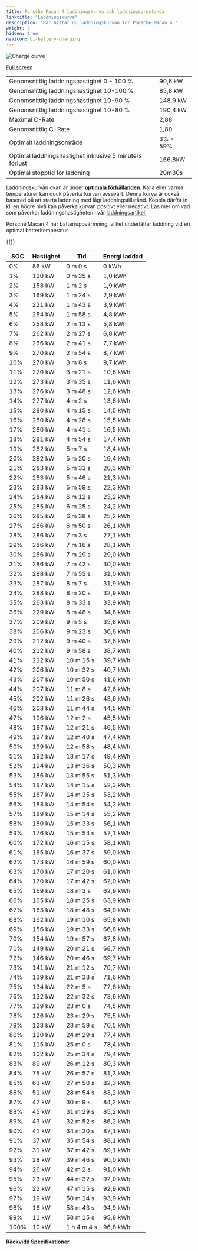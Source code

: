 ```yaml
---
title: Porsche Macan 4 laddningskurva och laddningsprestanda
linktitle: "Laddningskurva"
description: "Här hittar du laddningskurvan för Porsche Macan 4."
weight: 3
hidden: true
navicon: bi-battery-charging
---
```

<!-- markdownlint-disable MD033 -->
<img src="/images/models/porsche/macan/macan_4/chargingcurve.svg" alt="Charge curve" class="img-fluid">

[Full screen](/images/models/porsche/macan/macan_4/chargingcurve.svg)


<table class="table table-striped border">
<tbody>
<tr>
<td>Genomsnittlig laddningshastighet 0 - 100 %</td><td>90,6 kW</td>
</tr>
<tr>
<td>Genomsnittlig laddningshastighet 10-100 %</td><td>85,8 kW</td>
</tr>
<tr>
<td>Genomsnittlig laddningshastighet 10-90 %</td><td>148,9 kW</td>
</tr>
<tr>
<td>Genomsnittlig laddningshastighet 10-80 %</td><td>190,4 kW</td>
</tr>
<tr>
<td>Maximal C-Rate</td><td>2,88</td>
</tr>
<tr>
<td>Genomsnittlig C-Rate</td><td>1,80</td>
</tr>
<tr>
<td>Optimalt laddningsområde</td><td>3% - 59%</td>
</tr>
<tr>
<td>Optimal laddningshastighet inklusive 5 minuters förlust</td><td>166,8kW</td>
</tr>
<tr>
<td>Optimal stopptid för laddning</td><td>20m30s</td>
</tr>
</tbody>
</table>


Laddningskurvan ovan är under **[optimala förhållanden](../../../../../technology/battery/charging/#temperatur)**. Kalla eller varma temperaturer kan dock påverka kurvan avsevärt. Denna kurva är också baserad på att starta laddning med lågt laddningstillstånd. Koppla därför in kl. en högre nivå kan påverka kurvan positivt eller negativt. Läs mer om vad som påverkar laddningshastigheten i vår [laddningsartikel.](../../../../../technology/battery/charging/)


Porsche Macan 4 har batteriuppvärmning, vilket underlättar laddning vid en optimal batteritemperatur.


{{<evkxdisplayaddarticle />}}
<table class="table table-striped border">
<thead>
<tr><th>SOC</th><th>Hastighet</th><th>Tid</th><th>Energi laddad</th></tr>
</thead>
<tbody>
<tr>
<td>0%</td><td>86 kW</td><td> 0 m 0 s </td><td>0 kWh </td>
</tr>
<tr>
<td>1%</td><td>120 kW</td><td> 0 m 35 s </td><td>1,0 kWh </td>
</tr>
<tr>
<td>2%</td><td>158 kW</td><td> 1 m 2 s </td><td>1,9 kWh </td>
</tr>
<tr>
<td>3%</td><td>169 kW</td><td> 1 m 24 s </td><td>2,9 kWh </td>
</tr>
<tr>
<td>4%</td><td>221 kW</td><td> 1 m 43 s </td><td>3,9 kWh </td>
</tr>
<tr>
<td>5%</td><td>254 kW</td><td> 1 m 58 s </td><td>4,8 kWh </td>
</tr>
<tr>
<td>6%</td><td>258 kW</td><td> 2 m 13 s </td><td>5,8 kWh </td>
</tr>
<tr>
<td>7%</td><td>262 kW</td><td> 2 m 27 s </td><td>6,8 kWh </td>
</tr>
<tr>
<td>8%</td><td>266 kW</td><td> 2 m 41 s </td><td>7,7 kWh </td>
</tr>
<tr>
<td>9%</td><td>270 kW</td><td> 2 m 54 s </td><td>8,7 kWh </td>
</tr>
<tr>
<td>10%</td><td>270 kW</td><td> 3 m 8 s </td><td>9,7 kWh </td>
</tr>
<tr>
<td>11%</td><td>270 kW</td><td> 3 m 21 s </td><td>10,6 kWh </td>
</tr>
<tr>
<td>12%</td><td>273 kW</td><td> 3 m 35 s </td><td>11,6 kWh </td>
</tr>
<tr>
<td>13%</td><td>276 kW</td><td> 3 m 48 s </td><td>12,6 kWh </td>
</tr>
<tr>
<td>14%</td><td>277 kW</td><td> 4 m 2 s </td><td>13,6 kWh </td>
</tr>
<tr>
<td>15%</td><td>280 kW</td><td> 4 m 15 s </td><td>14,5 kWh </td>
</tr>
<tr>
<td>16%</td><td>280 kW</td><td> 4 m 28 s </td><td>15,5 kWh </td>
</tr>
<tr>
<td>17%</td><td>280 kW</td><td> 4 m 41 s </td><td>16,5 kWh </td>
</tr>
<tr>
<td>18%</td><td>281 kW</td><td> 4 m 54 s </td><td>17,4 kWh </td>
</tr>
<tr>
<td>19%</td><td>282 kW</td><td> 5 m 7 s </td><td>18,4 kWh </td>
</tr>
<tr>
<td>20%</td><td>282 kW</td><td> 5 m 20 s </td><td>19,4 kWh </td>
</tr>
<tr>
<td>21%</td><td>283 kW</td><td> 5 m 33 s </td><td>20,3 kWh </td>
</tr>
<tr>
<td>22%</td><td>283 kW</td><td> 5 m 46 s </td><td>21,3 kWh </td>
</tr>
<tr>
<td>23%</td><td>283 kW</td><td> 5 m 59 s </td><td>22,3 kWh </td>
</tr>
<tr>
<td>24%</td><td>284 kW</td><td> 6 m 12 s </td><td>23,2 kWh </td>
</tr>
<tr>
<td>25%</td><td>285 kW</td><td> 6 m 25 s </td><td>24,2 kWh </td>
</tr>
<tr>
<td>26%</td><td>285 kW</td><td> 6 m 38 s </td><td>25,2 kWh </td>
</tr>
<tr>
<td>27%</td><td>286 kW</td><td> 6 m 50 s </td><td>26,1 kWh </td>
</tr>
<tr>
<td>28%</td><td>286 kW</td><td> 7 m 3 s </td><td>27,1 kWh </td>
</tr>
<tr>
<td>29%</td><td>286 kW</td><td> 7 m 16 s </td><td>28,1 kWh </td>
</tr>
<tr>
<td>30%</td><td>286 kW</td><td> 7 m 29 s </td><td>29,0 kWh </td>
</tr>
<tr>
<td>31%</td><td>286 kW</td><td> 7 m 42 s </td><td>30,0 kWh </td>
</tr>
<tr>
<td>32%</td><td>288 kW</td><td> 7 m 55 s </td><td>31,0 kWh </td>
</tr>
<tr>
<td>33%</td><td>287 kW</td><td> 8 m 7 s </td><td>31,9 kWh </td>
</tr>
<tr>
<td>34%</td><td>288 kW</td><td> 8 m 20 s </td><td>32,9 kWh </td>
</tr>
<tr>
<td>35%</td><td>263 kW</td><td> 8 m 33 s </td><td>33,9 kWh </td>
</tr>
<tr>
<td>36%</td><td>229 kW</td><td> 8 m 48 s </td><td>34,8 kWh </td>
</tr>
<tr>
<td>37%</td><td>209 kW</td><td> 9 m 5 s </td><td>35,8 kWh </td>
</tr>
<tr>
<td>38%</td><td>206 kW</td><td> 9 m 23 s </td><td>36,8 kWh </td>
</tr>
<tr>
<td>39%</td><td>212 kW</td><td> 9 m 40 s </td><td>37,8 kWh </td>
</tr>
<tr>
<td>40%</td><td>212 kW</td><td> 9 m 58 s </td><td>38,7 kWh </td>
</tr>
<tr>
<td>41%</td><td>212 kW</td><td> 10 m 15 s </td><td>39,7 kWh </td>
</tr>
<tr>
<td>42%</td><td>206 kW</td><td> 10 m 32 s </td><td>40,7 kWh </td>
</tr>
<tr>
<td>43%</td><td>207 kW</td><td> 10 m 50 s </td><td>41,6 kWh </td>
</tr>
<tr>
<td>44%</td><td>207 kW</td><td> 11 m 8 s </td><td>42,6 kWh </td>
</tr>
<tr>
<td>45%</td><td>202 kW</td><td> 11 m 26 s </td><td>43,6 kWh </td>
</tr>
<tr>
<td>46%</td><td>203 kW</td><td> 11 m 44 s </td><td>44,5 kWh </td>
</tr>
<tr>
<td>47%</td><td>196 kW</td><td> 12 m 2 s </td><td>45,5 kWh </td>
</tr>
<tr>
<td>48%</td><td>197 kW</td><td> 12 m 21 s </td><td>46,5 kWh </td>
</tr>
<tr>
<td>49%</td><td>197 kW</td><td> 12 m 40 s </td><td>47,4 kWh </td>
</tr>
<tr>
<td>50%</td><td>199 kW</td><td> 12 m 58 s </td><td>48,4 kWh </td>
</tr>
<tr>
<td>51%</td><td>192 kW</td><td> 13 m 17 s </td><td>49,4 kWh </td>
</tr>
<tr>
<td>52%</td><td>194 kW</td><td> 13 m 36 s </td><td>50,3 kWh </td>
</tr>
<tr>
<td>53%</td><td>186 kW</td><td> 13 m 55 s </td><td>51,3 kWh </td>
</tr>
<tr>
<td>54%</td><td>187 kW</td><td> 14 m 15 s </td><td>52,3 kWh </td>
</tr>
<tr>
<td>55%</td><td>187 kW</td><td> 14 m 35 s </td><td>53,2 kWh </td>
</tr>
<tr>
<td>56%</td><td>188 kW</td><td> 14 m 54 s </td><td>54,2 kWh </td>
</tr>
<tr>
<td>57%</td><td>189 kW</td><td> 15 m 14 s </td><td>55,2 kWh </td>
</tr>
<tr>
<td>58%</td><td>180 kW</td><td> 15 m 33 s </td><td>56,1 kWh </td>
</tr>
<tr>
<td>59%</td><td>176 kW</td><td> 15 m 54 s </td><td>57,1 kWh </td>
</tr>
<tr>
<td>60%</td><td>172 kW</td><td> 16 m 15 s </td><td>58,1 kWh </td>
</tr>
<tr>
<td>61%</td><td>165 kW</td><td> 16 m 37 s </td><td>59,0 kWh </td>
</tr>
<tr>
<td>62%</td><td>173 kW</td><td> 16 m 59 s </td><td>60,0 kWh </td>
</tr>
<tr>
<td>63%</td><td>170 kW</td><td> 17 m 20 s </td><td>61,0 kWh </td>
</tr>
<tr>
<td>64%</td><td>170 kW</td><td> 17 m 42 s </td><td>62,0 kWh </td>
</tr>
<tr>
<td>65%</td><td>169 kW</td><td> 18 m 3 s </td><td>62,9 kWh </td>
</tr>
<tr>
<td>66%</td><td>165 kW</td><td> 18 m 25 s </td><td>63,9 kWh </td>
</tr>
<tr>
<td>67%</td><td>163 kW</td><td> 18 m 48 s </td><td>64,9 kWh </td>
</tr>
<tr>
<td>68%</td><td>162 kW</td><td> 19 m 10 s </td><td>65,8 kWh </td>
</tr>
<tr>
<td>69%</td><td>156 kW</td><td> 19 m 33 s </td><td>66,8 kWh </td>
</tr>
<tr>
<td>70%</td><td>154 kW</td><td> 19 m 57 s </td><td>67,8 kWh </td>
</tr>
<tr>
<td>71%</td><td>149 kW</td><td> 20 m 21 s </td><td>68,7 kWh </td>
</tr>
<tr>
<td>72%</td><td>146 kW</td><td> 20 m 46 s </td><td>69,7 kWh </td>
</tr>
<tr>
<td>73%</td><td>141 kW</td><td> 21 m 12 s </td><td>70,7 kWh </td>
</tr>
<tr>
<td>74%</td><td>139 kW</td><td> 21 m 38 s </td><td>71,6 kWh </td>
</tr>
<tr>
<td>75%</td><td>134 kW</td><td> 22 m 5 s </td><td>72,6 kWh </td>
</tr>
<tr>
<td>76%</td><td>132 kW</td><td> 22 m 32 s </td><td>73,6 kWh </td>
</tr>
<tr>
<td>77%</td><td>129 kW</td><td> 23 m 0 s </td><td>74,5 kWh </td>
</tr>
<tr>
<td>78%</td><td>126 kW</td><td> 23 m 29 s </td><td>75,5 kWh </td>
</tr>
<tr>
<td>79%</td><td>123 kW</td><td> 23 m 59 s </td><td>76,5 kWh </td>
</tr>
<tr>
<td>80%</td><td>120 kW</td><td> 24 m 29 s </td><td>77,4 kWh </td>
</tr>
<tr>
<td>81%</td><td>115 kW</td><td> 25 m 0 s </td><td>78,4 kWh </td>
</tr>
<tr>
<td>82%</td><td>102 kW</td><td> 25 m 34 s </td><td>79,4 kWh </td>
</tr>
<tr>
<td>83%</td><td>89 kW</td><td> 26 m 12 s </td><td>80,3 kWh </td>
</tr>
<tr>
<td>84%</td><td>75 kW</td><td> 26 m 57 s </td><td>81,3 kWh </td>
</tr>
<tr>
<td>85%</td><td>63 kW</td><td> 27 m 50 s </td><td>82,3 kWh </td>
</tr>
<tr>
<td>86%</td><td>51 kW</td><td> 28 m 54 s </td><td>83,2 kWh </td>
</tr>
<tr>
<td>87%</td><td>47 kW</td><td> 30 m 9 s </td><td>84,2 kWh </td>
</tr>
<tr>
<td>88%</td><td>45 kW</td><td> 31 m 29 s </td><td>85,2 kWh </td>
</tr>
<tr>
<td>89%</td><td>43 kW</td><td> 32 m 52 s </td><td>86,2 kWh </td>
</tr>
<tr>
<td>90%</td><td>41 kW</td><td> 34 m 20 s </td><td>87,1 kWh </td>
</tr>
<tr>
<td>91%</td><td>37 kW</td><td> 35 m 54 s </td><td>88,1 kWh </td>
</tr>
<tr>
<td>92%</td><td>31 kW</td><td> 37 m 42 s </td><td>89,1 kWh </td>
</tr>
<tr>
<td>93%</td><td>28 kW</td><td> 39 m 46 s </td><td>90,0 kWh </td>
</tr>
<tr>
<td>94%</td><td>26 kW</td><td> 42 m 2 s </td><td>91,0 kWh </td>
</tr>
<tr>
<td>95%</td><td>23 kW</td><td> 44 m 32 s </td><td>92,0 kWh </td>
</tr>
<tr>
<td>96%</td><td>22 kW</td><td> 47 m 15 s </td><td>92,9 kWh </td>
</tr>
<tr>
<td>97%</td><td>19 kW</td><td> 50 m 14 s </td><td>93,9 kWh </td>
</tr>
<tr>
<td>98%</td><td>16 kW</td><td> 53 m 43 s </td><td>94,9 kWh </td>
</tr>
<tr>
<td>99%</td><td>11 kW</td><td> 58 m 15 s </td><td>95,8 kWh </td>
</tr>
<tr>
<td>100%</td><td>10 kW</td><td>1 h 4 m 4 s </td><td>96,8 kWh </td>
</tr>
</tbody>
</table>

<div class="mt-3 mb-3">
<a href="../rangeandconsumption/" class="text-decoration-none text-black">
<strong><i class="bi-arrow-left"></i> Räckvidd </strong>
</a>
<a href="../specifications/" class="text-decoration-none text-black float-end">
<strong>Specifikationer <i class="bi-arrow-right"></i></strong>
</a>
</div>
